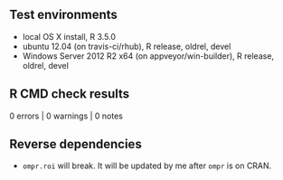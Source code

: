 ## Test environments
* local OS X install, R 3.5.0
* ubuntu 12.04 (on travis-ci/rhub), R release, oldrel, devel
* Windows Server 2012 R2 x64 (on appveyor/win-builder), R release, oldrel, devel

## R CMD check results

0 errors | 0 warnings | 0 notes

## Reverse dependencies

* `ompr.roi` will break. It will be updated by me after `ompr` is on CRAN.
